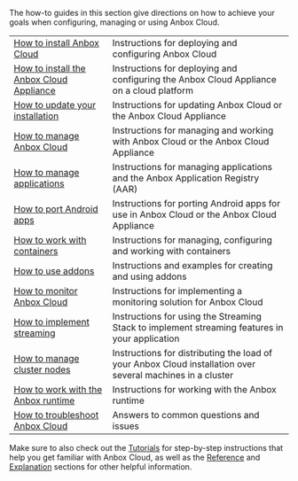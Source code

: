 The how-to guides in this section give directions on how to achieve your goals when configuring, managing or using Anbox Cloud.

|  |  |
|--|--|
| [How to install Anbox Cloud](https://discourse.ubuntu.com/t/install-anbox-cloud/24336)| Instructions for deploying and configuring Anbox Cloud |
| [How to install the Anbox Cloud Appliance](https://discourse.ubuntu.com/t/how-to-install-the-anbox-cloud-appliance/29702)| Instructions for deploying and configuring the Anbox Cloud Appliance on a cloud platform|
| [How to update your installation](https://discourse.ubuntu.com/t/update-your-installation/24331)| Instructions for updating Anbox Cloud or the Anbox Cloud Appliance|
| [How to manage Anbox Cloud](https://discourse.ubuntu.com/t/manage-anbox-cloud/24337) | Instructions for managing and working with Anbox Cloud or the Anbox Cloud Appliance |
| [How to manage applications](https://discourse.ubuntu.com/t/manage-applications/24333) | Instructions for managing applications and the Anbox Application Registry (AAR) |
| [How to port Android apps](https://discourse.ubuntu.com/t/port-android-apps/17776)| Instructions for porting Android apps for use in Anbox Cloud or the Anbox Cloud Appliance  |
| [How to work with containers](https://discourse.ubuntu.com/t/work-with-containers/24335) | Instructions for managing, configuring and working with containers |
| [How to use addons](https://discourse.ubuntu.com/t/managing-addons/17759)| Instructions and examples for creating and using addons |
| [How to monitor Anbox Cloud](https://discourse.ubuntu.com/t/monitor-anbox-cloud/24338) | Instructions for implementing a monitoring solution for Anbox Cloud |
| [How to implement streaming](https://discourse.ubuntu.com/t/implement-streaming/24332) | Instructions for using the Streaming Stack to implement streaming features in your application |
| [How to manage cluster nodes](https://discourse.ubuntu.com/t/manage-cluster-nodes/24334) | Instructions for distributing the load of your Anbox Cloud installation over several machines in a cluster |
| [How to work with the Anbox runtime](https://discourse.ubuntu.com/t/how-to-work-with-the-anbox-runtime/33098) | Instructions for working with the Anbox runtime |
| [How to troubleshoot Anbox Cloud](https://discourse.ubuntu.com/t/how-to-troubleshoot-anbox-cloud/17837)| Answers to common questions and issues |

Make sure to also check out the [Tutorials](https://discourse.ubuntu.com/t/tutorials/28826) for step-by-step instructions that help you get familiar with Anbox Cloud, as well as the [Reference](https://discourse.ubuntu.com/t/reference/28828) and [Explanation](https://discourse.ubuntu.com/t/explanation/28829) sections for other helpful information.
